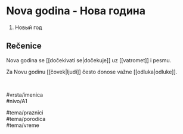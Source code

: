 # Nova godina - Нова година

1. Новый год 

## Rečenice

Nova godina se [[dočekivati se|dočekuje]] uz [[vatromet]] i pesmu.

Za Novu godinu [[čovek|ljudi]] često donose važne [[odluka|odluke]].

<br>

#vrsta/imenica  
#nivo/A1  

#tema/praznici  
#tema/porodica  
#tema/vreme
